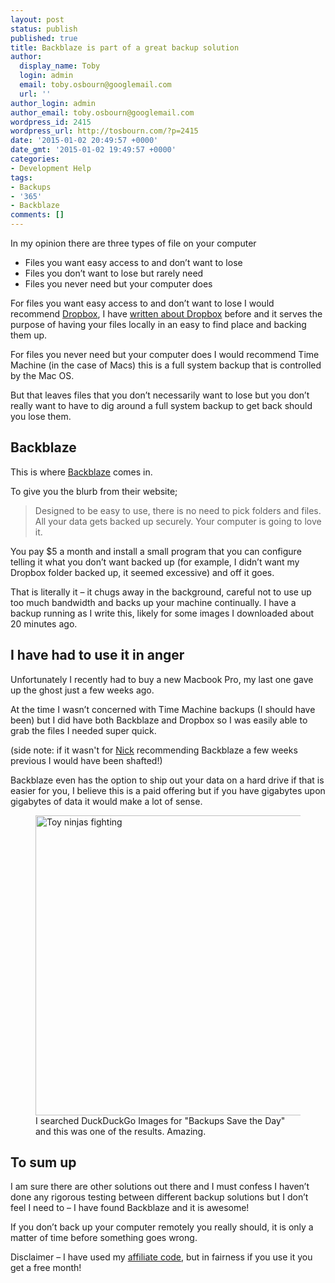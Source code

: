 ```yaml
---
layout: post
status: publish
published: true
title: Backblaze is part of a great backup solution
author:
  display_name: Toby
  login: admin
  email: toby.osbourn@googlemail.com
  url: ''
author_login: admin
author_email: toby.osbourn@googlemail.com
wordpress_id: 2415
wordpress_url: http://tosbourn.com/?p=2415
date: '2015-01-02 20:49:57 +0000'
date_gmt: '2015-01-02 19:49:57 +0000'
categories:
- Development Help
tags:
- Backups
- '365'
- Backblaze
comments: []
---
```

<p>In my opinion there are three types of file on your computer</p>
<ul>
<li>Files you want easy access to and don’t want to lose</li>
<li>Files you don’t want to lose but rarely need</li>
<li>Files you never need but your computer does</li>
</ul>
<p>For files you want easy access to and don’t want to lose I would recommend <a href="https://db.tt/IlOuq8C">Dropbox</a>, I have <a href="http://tosbourn.com/the-obligatory-dropbox-post/">written about Dropbox</a> before and it serves the purpose of having your files locally in an easy to find place and backing them up.</p>
<p>For files you never need but your computer does I would recommend Time Machine (in the case of Macs) this is a full system backup that is controlled by the Mac OS.</p>
<p>But that leaves files that you don’t necessarily want to lose but you don’t really want to have to dig around a full system backup to get back should you lose them.</p>
<h2>Backblaze</h2>
<p>This is where <a href="https://secure.backblaze.com/r/01tl1n">Backblaze</a> comes in.</p>
<p>To give you the blurb from their website;</p>
<blockquote><p>Designed to be easy to use, there is no need to pick folders and files. All your data gets backed up securely. Your computer is going to love it.</p></blockquote>
<p>You pay $5 a month and install a small program that you can configure telling it what you don’t want backed up (for example, I didn’t want my Dropbox folder backed up, it seemed excessive) and off it goes.</p>
<p>That is literally it – it chugs away in the background, careful not to use up too much bandwidth and backs up your machine continually. I have a backup running as I write this, likely for some images I downloaded about 20 minutes ago.</p>
<h2>I have had to use it in anger</h2>
<p>Unfortunately I recently had to buy a new Macbook Pro, my last one gave up the ghost just a few weeks ago.</p>
<p>At the time I wasn’t concerned with Time Machine backups (I should have been) but I did have both Backblaze and Dropbox so I was easily able to grab the files I needed super quick.</p>
<p>(side note: if it wasn't for <a href="https://twitter.com/takete">Nick</a> recommending Backblaze a few weeks previous I would have been shafted!)</p>
<p>Backblaze even has the option to ship out your data on a hard drive if that is easier for you, I believe this is a paid offering but if you have gigabytes upon gigabytes of data it would make a lot of sense.</p>
<figure><img class="size-full wp-image-2417" src="http://tosbourn.com/wp-content/uploads/2015/01/backups.jpg" alt="Toy ninjas fighting" width="640" height="480" />
<figcaption>I searched DuckDuckGo Images for "Backups Save the Day" and this was one of the results. Amazing.</figcaption></figure>
<h2>To sum up</h2>
<p>I am sure there are other solutions out there and I must confess I haven’t done any rigorous testing between different backup solutions but I don’t feel I need to – I have found Backblaze and it is awesome!</p>
<p>If you don’t back up your computer remotely you really should, it is only a matter of time before something goes wrong.</p>
<p>Disclaimer – I have used my <a href="https://secure.backblaze.com/r/01tl1n">affiliate code</a>, but in fairness if you use it you get a free month!</p>

